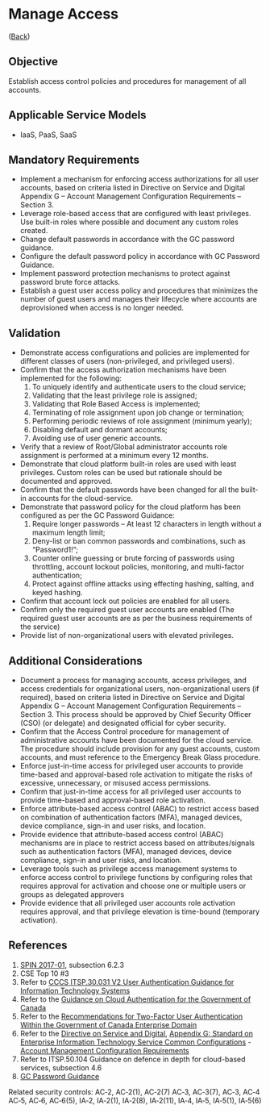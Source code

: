 # Manage Access

([Back](../README.md))

## Objective

Establish access control policies and procedures for management of all accounts.

## Applicable Service Models

- IaaS, PaaS, SaaS

## Mandatory Requirements

- Implement a mechanism for enforcing access authorizations for all user accounts, based on criteria listed in Directive on Service and Digital Appendix G – Account Management Configuration Requirements – Section 3.
- Leverage role-based access that are configured with least privileges. Use built-in roles where possible and document any custom roles created.
- Change default passwords in accordance with the GC password guidance.
- Configure the default password policy in accordance with GC Password Guidance.
- Implement password protection mechanisms to protect against password brute force attacks.
- Establish a guest user access policy and procedures that minimizes the number of guest users and manages their lifecycle where accounts are deprovisioned when access is no longer needed.

## Validation

- Demonstrate access configurations and policies are implemented for different classes of users (non-privileged, and privileged users).
- Confirm that the access authorization mechanisms have been implemented for the following:
  1. To uniquely identify and authenticate users to the cloud service;
  2. Validating that the least privilege role is assigned;
  3. Validating that Role Based Access is implemented;
  4. Terminating of role assignment upon job change or termination;
  5. Performing periodic reviews of role assignment (minimum yearly);
  6. Disabling default and dormant accounts;
  7. Avoiding use of user generic accounts.
- Verify that a review of Root/Global administrator accounts role assignment is performed at a minimum every 12 months.
- Demonstrate that cloud platform built-in roles are used with least privileges. Custom roles can be used but rationale should be documented and approved.
- Confirm that the default passwords have been changed for all the built-in accounts for the cloud-service.
- Demonstrate that password policy for the cloud platform has been configured as per the GC Password Guidance:
  1. Require longer passwords – At least 12 characters in length without a maximum length limit;
  2. Deny-list or ban common passwords and combinations, such as “Password1!”;
  3. Counter online guessing or brute forcing of passwords using throttling, account lockout policies, monitoring, and multi-factor authentication;
  4. Protect against offline attacks using effecting hashing, salting, and keyed hashing.
- Confirm that account lock out policies are enabled for all users.
- Confirm only the required guest user accounts are enabled (The required guest user accounts are as per the business requirements of the service)
- Provide list of non-organizational users with elevated privileges.

## Additional Considerations

- Document a process for managing accounts, access privileges, and access credentials for organizational users, non-organizational users (if required), based on criteria listed in Directive on Service and Digital Appendix G – Account Management Configuration Requirements – Section 3. This process should be approved by Chief Security Officer (CSO) (or delegate) and designated official for cyber security.
- Confirm that the Access Control procedure for management of administrative accounts have been documented for the cloud service. The procedure should include provision for any guest accounts, custom accounts, and must reference to the Emergency Break Glass procedure.
- Enforce just-in-time access for privileged user accounts to provide time-based and approval-based role activation to mitigate the risks of excessive, unnecessary, or misused access permissions.
- Confirm that just-in-time access for all privileged user accounts to provide time-based and approval-based role activation.
- Enforce attribute-based access control (ABAC) to restrict access based on combination of authentication factors (MFA), managed devices, device compliance, sign-in and user risks, and location.
- Provide evidence that attribute-based access control (ABAC) mechanisms are in place to restrict access based on attributes/signals such as authentication factors (MFA), managed devices, device compliance, sign-in and user risks, and location.
- Leverage tools such as privilege access management systems to enforce access control to privilege functions by configuring roles that requires approval for activation and choose one or multiple users or groups as delegated approvers
- Provide evidence that all privileged user accounts role activation requires approval, and that privilege elevation is time-bound (temporary activation).

## References

1. [SPIN 2017-01](https://www.canada.ca/en/treasury-board-secretariat/services/access-information-privacy/security-identity-management/direction-secure-use-commercial-cloud-services-spin.html), subsection 6.2.3
2. CSE Top 10 #3
3. Refer to [CCCS ITSP.30.031 V2 User Authentication Guidance for Information Technology Systems](https://cyber.gc.ca/en/guidance/user-authentication-guidance-information-technology-systems-itsp30031-v3)
4. Refer to the [Guidance on Cloud Authentication for the Government of Canada](https://intranet.canada.ca/wg-tg/cagc-angc-eng.asp)
5. Refer to the [Recommendations for Two-Factor User Authentication Within the Government of Canada Enterprise Domain](https://intranet.canada.ca/wg-tg/rtua-rafu-eng.asp)
6. Refer to the [Directive on Service and Digital](https://www.tbs-sct.canada.ca/pol/doc-eng.aspx?id=32601), [Appendix G: Standard on Enterprise Information Technology Service Common Configurations](https://www.tbs-sct.canada.ca/pol/doc-eng.aspx?id=32713) - [Account Management Configuration Requirements](https://www.canada.ca/en/government/system/digital-government/policies-standards/enterprise-it-service-common-configurations/account.html)
7. Refer to ITSP.50.104 Guidance on defence in depth for cloud-based services, subsection 4.6
8. [GC Password Guidance](https://www.canada.ca/en/government/system/digital-government/online-security-privacy/password-guidance.html)

Related security controls: AC‑2, AC‑2(1), AC‑2(7) AC‑3, AC‑3(7), AC‑3, AC‑4 AC‑5, AC‑6, AC‑6(5), IA‑2, IA‑2(1), IA‑2(8), IA‑2(11), IA‑4, IA‑5, IA‑5(1), IA‑5(6)
